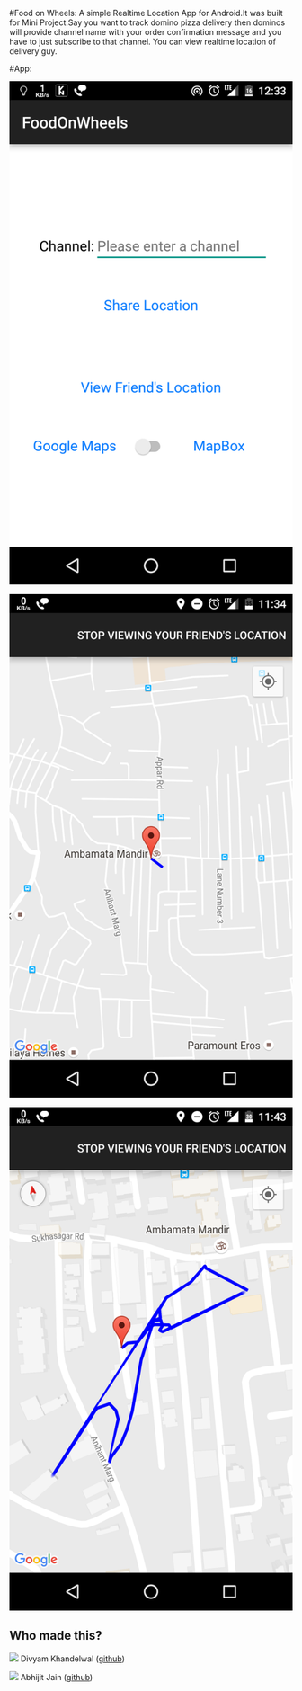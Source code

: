 #Food on Wheels:
A simple Realtime Location App for Android.It was built for Mini Project.Say you want to track domino pizza delivery then dominos will provide channel name with your order confirmation message and you have to just subscribe to that channel.
You can view realtime location of delivery guy.

#App:

![alt tag](https://github.com/divyam8/Foodonwheels/blob/master/Screenshots/Screenshot_20161227-123310.png?raw=true)

![alt tag](https://github.com/divyam8/Foodonwheels/blob/master/Screenshots/Screenshot_20161205-113428.png?raw=true)
           
![alt tag](https://github.com/divyam8/Foodonwheels/blob/master/Screenshots/Screenshot_20161205-114350.png?raw=true)


## Who made this?
![](https://github.com/divyam8.png?size=100)
Divyam Khandelwal ([github](https://github.com/divyam8))

![](https://github.com/ForeverRecompin.png?size=100)
Abhijit Jain ([github](https://github.com/ForeverRecompin))


